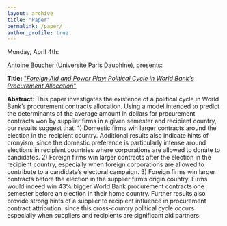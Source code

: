 ```yaml
---
layout: archive
title: "Paper"
permalink: /paper/
author_profile: true
---
```


Monday, April 4th:

[Antoine Boucher](https://leda.dauphine.fr/fr/membre/detail-cv/profile/antoine-boucher.html) (Université Paris Dauphine), presents:

**Title:** ["*Foreign Aid and Power Play: Political Cycle in World Bank's Procurement Allocation*"](https://gsipe-workshop.github.io/files/paper_gsipe_workshop.pdf)

**Abstract:**
This paper investigates the existence of a political cycle in World Bank’s procurement contracts allocation. Using a model intended to predict the determinants of the average amount in dollars for procurement contracts won by supplier firms in a given semester and recipient country, our results suggest that: 1) Domestic firms win larger contracts around the election in the recipient country. Additional results also indicate hints of cronyism, since the domestic preference is particularly intense around elections in recipient countries where corporations are allowed to donate to candidates. 2) Foreign firms win larger contracts after the election in the recipient country, especially when foreign corporations are allowed to contribute to a candidate’s electoral campaign. 3) Foreign firms win larger contracts before the election in the supplier firm’s origin country. Firms would indeed win 43% bigger World Bank procurement contracts one semester before an election in their home country. Further results also provide strong hints of a supplier to recipient influence in procurement contract attribution, since this cross-country political cycle occurs especially when suppliers and recipients are significant aid partners.
